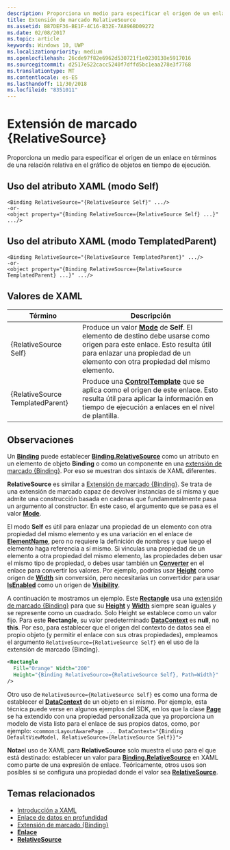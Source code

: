 ```yaml
---
description: Proporciona un medio para especificar el origen de un enlace en términos de una relación relativa en el gráfico de objetos en tiempo de ejecución.
title: Extensión de marcado RelativeSource
ms.assetid: B87DEF36-BE1F-4C16-B32E-7A896BD09272
ms.date: 02/08/2017
ms.topic: article
keywords: Windows 10, UWP
ms.localizationpriority: medium
ms.openlocfilehash: 26cde97f82e6962d530721f1e0230138e5917016
ms.sourcegitcommit: d2517e522cacc5240f7dffd5bc1eaa278e3f7768
ms.translationtype: MT
ms.contentlocale: es-ES
ms.lasthandoff: 11/30/2018
ms.locfileid: "8351011"
---
```

# <a name="relativesource-markup-extension"></a>Extensión de marcado {RelativeSource}


Proporciona un medio para especificar el origen de un enlace en términos de una relación relativa en el gráfico de objetos en tiempo de ejecución.

## <a name="xaml-attribute-usage-self-mode"></a>Uso del atributo XAML (modo Self)

``` syntax
<Binding RelativeSource="{RelativeSource Self}" .../>
-or-
<object property="{Binding RelativeSource={RelativeSource Self} ...}" .../>
```

## <a name="xaml-attribute-usage-templatedparent-mode"></a>Uso del atributo XAML (modo TemplatedParent)

``` syntax
<Binding RelativeSource="{RelativeSource TemplatedParent}" .../>
-or-
<object property="{Binding RelativeSource={RelativeSource TemplatedParent} ...}" .../>
```

## <a name="xaml-values"></a>Valores de XAML

| Término | Descripción |
|------|-------------|
| {RelativeSource Self} | Produce un valor [<strong>Mode</strong>](https://msdn.microsoft.com/library/windows/apps/br209915) de <strong>Self</strong>. El elemento de destino debe usarse como origen para este enlace. Esto resulta útil para enlazar una propiedad de un elemento con otra propiedad del mismo elemento. |
| {RelativeSource TemplatedParent} | Produce una [<strong>ControlTemplate</strong>](https://msdn.microsoft.com/library/windows/apps/br209391) que se aplica como el origen de este enlace. Esto resulta útil para aplicar la información en tiempo de ejecución a enlaces en el nivel de plantilla. | 

## <a name="remarks"></a>Observaciones

Un [**Binding**](https://msdn.microsoft.com/library/windows/apps/br209820) puede establecer [**Binding.RelativeSource**](https://msdn.microsoft.com/library/windows/apps/br209831) como un atributo en un elemento de objeto **Binding** o como un componente en una [extensión de marcado {Binding}](binding-markup-extension.md). Por eso se muestran dos sintaxis de XAML diferentes.

**RelativeSource** es similar a [Extensión de marcado {Binding}](binding-markup-extension.md).  Se trata de una extensión de marcado capaz de devolver instancias de sí misma y que admite una construcción basada en cadenas que fundamentalmente pasa un argumento al constructor. En este caso, el argumento que se pasa es el valor [**Mode**](https://msdn.microsoft.com/library/windows/apps/br209915).

El modo **Self** es útil para enlazar una propiedad de un elemento con otra propiedad del mismo elemento y es una variación en el enlace de [**ElementName**](https://msdn.microsoft.com/library/windows/apps/br209828), pero no requiere la definición de nombres y que luego el elemento haga referencia a sí mismo. Si vinculas una propiedad de un elemento a otra propiedad del mismo elemento, las propiedades deben usar el mismo tipo de propiedad, o debes usar también un [**Converter**](https://msdn.microsoft.com/library/windows/apps/br209826) en el enlace para convertir los valores. Por ejemplo, podrías usar [**Height**](/uwp/api/Windows.UI.Xaml.FrameworkElement.Height) como origen de [**Width**](/uwp/api/Windows.UI.Xaml.FrameworkElement.Width) sin conversión, pero necesitarías un convertidor para usar [**IsEnabled**](https://msdn.microsoft.com/library/windows/apps/br209419) como un origen de [**Visibility**](https://msdn.microsoft.com/library/windows/apps/br209006).

A continuación te mostramos un ejemplo. Este [**Rectangle**](/uwp/api/Windows.UI.Xaml.Shapes.Rectangle) usa una [extensión de marcado {Binding}](binding-markup-extension.md) para que su [**Height**](/uwp/api/Windows.UI.Xaml.FrameworkElement.Height) y [**Width**](/uwp/api/Windows.UI.Xaml.FrameworkElement.Width) siempre sean iguales y se represente como un cuadrado. Solo Height se establece como un valor fijo. Para este **Rectangle**, su valor predeterminado [**DataContext**](https://msdn.microsoft.com/library/windows/apps/br208713) es **null**, no **this**. Por eso, para establecer que el origen del contexto de datos sea el propio objeto (y permitir el enlace con sus otras propiedades), empleamos el argumento `RelativeSource={RelativeSource Self}` en el uso de la extensión de marcado {Binding}.

```XML
<Rectangle
  Fill="Orange" Width="200"
  Height="{Binding RelativeSource={RelativeSource Self}, Path=Width}"
/>
```

Otro uso de `RelativeSource={RelativeSource Self}` es como una forma de establecer el [**DataContext**](https://msdn.microsoft.com/library/windows/apps/br208713) de un objeto en sí mismo.  Por ejemplo, esta técnica puede verse en algunos ejemplos del SDK, en los que la clase [**Page**](https://msdn.microsoft.com/library/windows/apps/br227503) se ha extendido con una propiedad personalizada que ya proporciona un modelo de vista listo para el enlace de sus propios datos, como, por ejemplo: `<common:LayoutAwarePage ... DataContext="{Binding DefaultViewModel, RelativeSource={RelativeSource Self}}">`

**Nota**el uso de XAML para **RelativeSource** solo muestra el uso para el que está destinado: establecer un valor para [**Binding.RelativeSource**](https://msdn.microsoft.com/library/windows/apps/br209831) en XAML como parte de una expresión de enlace. Teóricamente, otros usos son posibles si se configura una propiedad donde el valor sea [**RelativeSource**](https://msdn.microsoft.com/library/windows/apps/br209913).

## <a name="related-topics"></a>Temas relacionados

* [Introducción a XAML](xaml-overview.md)
* [Enlace de datos en profundidad](https://msdn.microsoft.com/library/windows/apps/mt210946)
* [Extensión de marcado {Binding}](binding-markup-extension.md)
* [**Enlace**](https://msdn.microsoft.com/library/windows/apps/br209820)
* [**RelativeSource**](https://msdn.microsoft.com/library/windows/apps/br209913)


